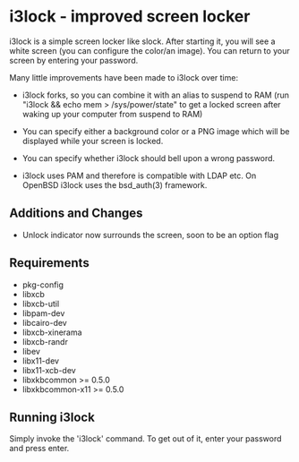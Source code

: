 i3lock - improved screen locker
===============================
i3lock is a simple screen locker like slock. After starting it, you will
see a white screen (you can configure the color/an image). You can return
to your screen by entering your password.

Many little improvements have been made to i3lock over time:

- i3lock forks, so you can combine it with an alias to suspend to RAM
  (run "i3lock && echo mem > /sys/power/state" to get a locked screen
   after waking up your computer from suspend to RAM)

- You can specify either a background color or a PNG image which will be
  displayed while your screen is locked.

- You can specify whether i3lock should bell upon a wrong password.

- i3lock uses PAM and therefore is compatible with LDAP etc.
  On OpenBSD i3lock uses the bsd_auth(3) framework.

Additions and Changes
---------------------
- Unlock indicator now surrounds the screen, soon to be an option flag

Requirements
------------
- pkg-config
- libxcb
- libxcb-util
- libpam-dev
- libcairo-dev
- libxcb-xinerama
- libxcb-randr
- libev
- libx11-dev
- libx11-xcb-dev
- libxkbcommon >= 0.5.0
- libxkbcommon-x11 >= 0.5.0

Running i3lock
-------------
Simply invoke the 'i3lock' command. To get out of it, enter your password and
press enter.
